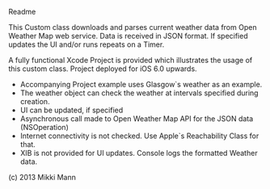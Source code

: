 Readme

This Custom class downloads and parses current weather data from Open Weather Map web service.  Data is received in JSON format.
If specified updates the UI and/or runs repeats on a Timer.

A fully functional Xcode Project is provided which illustrates the usage of this custom class.  Project deployed for iOS 6.0 upwards.


- Accompanying Project example uses Glasgow`s weather as an example.
- The weather object can check the weather at intervals specified during creation.
- UI can be updated, if specified
- Asynchronous call made to Open Weather Map API for the JSON data (NSOperation)
- Internet connectivity is not checked. Use Apple`s Reachability Class for that.
- XIB is not provided for UI updates. Console logs the formatted Weather data.

(c) 2013 Mikki Mann